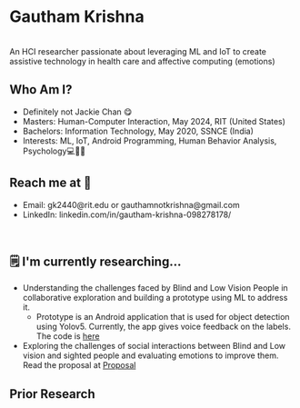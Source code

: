 # Gautham Krishna
<br />
An HCI researcher passionate about leveraging ML and IoT to create assistive technology in health care and affective computing (emotions)

<br/>

## Who Am I?
<ul>
  <li>Definitely not Jackie Chan 😋</li>
  <li>Masters: Human-Computer Interaction, May 2024, RIT (United States)</li>
  <li>Bachelors: Information Technology, May 2020, SSNCE (India)</li>
  <li>Interests: ML, IoT, Android Programming, Human Behavior Analysis, Psychology💻🧑‍💼</li>
</ul>

## Reach me at 📱
<ul>
  <li>Email: gk2440@rit.edu or gauthamnotkrishna@gmail.com</li>
 <li>LinkedIn: linkedin.com/in/gautham-krishna-098278178/</li> 
</ul>

<br/>

## 🗒️ I'm currently researching...

<ul>
  <li> Understanding the challenges faced by Blind and Low Vision People in collaborative exploration and building a prototype using ML to address it. <ul><li>Prototype is an Android application that is used for object detection using Yolov5. Currently, the app gives voice feedback on the labels. The code is <a href ="https://github.com/gautham-2803/Object-Detection">here</a></li></ul></li>
<li>Exploring the challenges of social interactions between Blind and Low vision and sighted people and evaluating emotions to improve them. Read the proposal at <a href ="https://github.com/gautham-2803/gautham-krishna-portfolio/files/13071856/Proposal_Social_interactions.pdf"> Proposal </a>
</li>
</ul>

## Prior Research 

